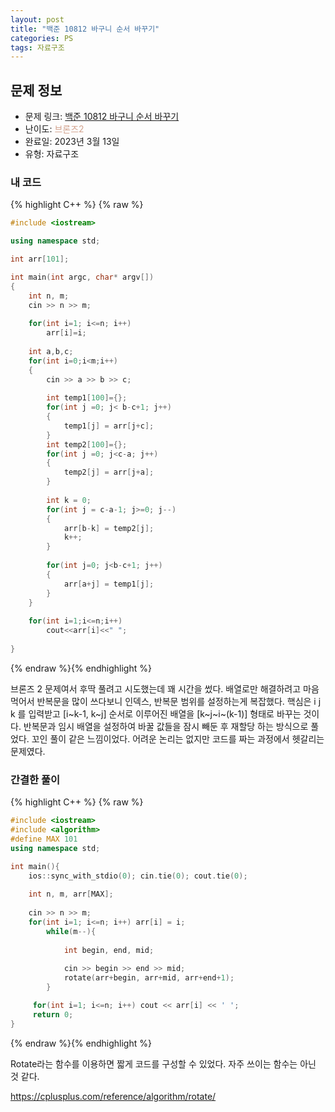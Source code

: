 ```yaml
---
layout: post
title: "백준 10812 바구니 순서 바꾸기"
categories: PS
tags: 자료구조
---
```


## 문제 정보
- 문제 링크: [백준 10812 바구니 순서 바꾸기](https://www.acmicpc.net/problem/10812)
- 난이도: <span style="color:#D2A28D">브론즈2</span>
- 완료일: 2023년 3월 13일
- 유형: 자료구조

### 내 코드

{% highlight C++ %} {% raw %}
```C++
#include <iostream>

using namespace std;

int arr[101];

int main(int argc, char* argv[])
{
	int n, m;
	cin >> n >> m;
	
	for(int i=1; i<=n; i++)
		arr[i]=i;
	
	int a,b,c;
	for(int i=0;i<m;i++)
	{
		cin >> a >> b >> c;
		
		int temp1[100]={};
		for(int j =0; j< b-c+1; j++)
		{
			temp1[j] = arr[j+c];
		}
		int temp2[100]={};
		for(int j =0; j<c-a; j++)
		{
			temp2[j] = arr[j+a];
		}
		
		int k = 0;
		for(int j = c-a-1; j>=0; j--)
		{
			arr[b-k] = temp2[j];
			k++;
		}
		
		for(int j=0; j<b-c+1; j++)
		{
			arr[a+j] = temp1[j];
		}
	}
	
	for(int i=1;i<=n;i++)
		cout<<arr[i]<<" ";
	
}
```
{% endraw %}{% endhighlight %}

브론즈 2 문제여서 후딱 풀려고 시도했는데 꽤 시간을 썼다. 배열로만 해결하려고 마음먹어서 반복문을 많이 쓰다보니 인덱스, 반복문 범위를 설정하는게 복잡했다. 핵심은 i j k 를 입력받고 [i~k-1, k~j] 순서로 이루어진 배열을 [k~j~i~(k-1)] 형태로 바꾸는 것이다. 반복문과 임시 배열을 설정하여 바꿀 값들을 잠시 빼둔 후 재할당 하는 방식으로 풀었다. 꼬인 풀이 같은 느낌이었다. 어려운 논리는 없지만 코드를 짜는 과정에서 헷갈리는 문제였다.

### 간결한 풀이

{% highlight C++ %} {% raw %}
```C++
#include <iostream>
#include <algorithm>
#define MAX 101
using namespace std;

int main(){
	ios::sync_with_stdio(0); cin.tie(0); cout.tie(0);
	
	int n, m, arr[MAX];
	
	cin >> n >> m;
	for(int i=1; i<=n; i++) arr[i] = i;
		while(m--){
	
			int begin, end, mid;
			
			cin >> begin >> end >> mid;
			rotate(arr+begin, arr+mid, arr+end+1);
		}

	 for(int i=1; i<=n; i++) cout << arr[i] << ' ';
	 return 0;
}
```
{% endraw %}{% endhighlight %}

Rotate라는 함수를 이용하면 짧게 코드를 구성할 수 있었다. 자주 쓰이는 함수는 아닌 것 같다.

<https://cplusplus.com/reference/algorithm/rotate/>
